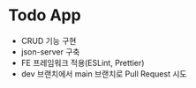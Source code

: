 # Todo App
- CRUD 기능 구현
- json-server 구축
- FE 프레임워크 적용(ESLint, Prettier)
- dev 브랜치에서 main 브랜치로 Pull Request 시도
